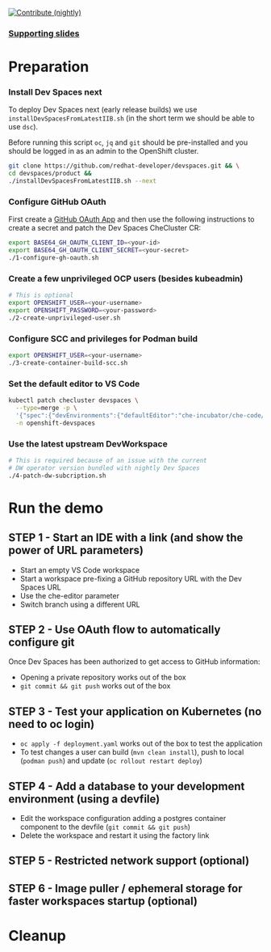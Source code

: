 [![Contribute (nightly)](https://img.shields.io/static/v1?label=nightly%20Che&message=for%20maintainers&logo=eclipseche&color=FDB940&labelColor=525C86)](https://che-dogfooding.apps.che-dev.x6e0.p1.openshiftapps.com/#https://github.com/che-incubator/devspaces-demo)

### [Supporting slides](https://docs.google.com/presentation/d/1PUwPsY8TosHMsQT0iMe6zLD4wrd66U_oot2_oSIM9F0/edit?usp=sharing)

# Preparation

### Install Dev Spaces next

To deploy Dev Spaces next (early release builds) we use `installDevSpacesFromLatestIIB.sh` (in the short term we should be able to use `dsc`).

Before running this script `oc`, `jq` and `git` should be pre-installed and you should be logged in as an admin to the OpenShift cluster.

```bash
git clone https://github.com/redhat-developer/devspaces.git && \
cd devspaces/product &&
./installDevSpacesFromLatestIIB.sh --next
```

### Configure GitHub OAuth

First create a [GitHub OAuth App](https://www.eclipse.org/che/docs/stable/administration-guide/configuring-oauth-2-for-github/#setting-up-the-github-oauth-app_che) and then use the following instructions to create a secret and patch the Dev Spaces CheCluster CR:
```bash
export BASE64_GH_OAUTH_CLIENT_ID=<your-id>
export BASE64_GH_OAUTH_CLIENT_SECRET=<your-secret>
./1-configure-gh-oauth.sh
```

### Create a few unprivileged OCP users (besides kubeadmin)

```bash
# This is optional
export OPENSHIFT_USER=<your-username>
export OPENSHIFT_PASSWORD=<your-password>
./2-create-unprivileged-user.sh
```

### Configure SCC and privileges for Podman build
```bash
export OPENSHIFT_USER=<your-username>
./3-create-container-build-scc.sh
```

### Set the default editor to VS Code
```bash
kubectl patch checluster devspaces \
  --type=merge -p \
  '{"spec":{"devEnvironments":{"defaultEditor":"che-incubator/che-code/insiders"}}}' \
  -n openshift-devspaces
```

### Use the latest upstream DevWorkspace
```bash
# This is required because of an issue with the current 
# DW operator version bundled with nightly Dev Spaces
./4-patch-dw-subcription.sh
```

# Run the demo

## STEP 1 - Start an IDE with a link (and show the power of URL parameters)

- Start an empty VS Code workspace
- Start a workspace pre-fixing a GitHub repository URL with the Dev Spaces URL
- Use the che-editor parameter
- Switch branch using a different URL

## STEP 2 - Use OAuth flow to automatically configure git

Once Dev Spaces has been authorized to get access to GitHub information:

- Opening a private repository works out of the box
- `git commit && git push` works out of the box

## STEP 3 - Test your application on Kubernetes (no need to oc login)

- `oc apply -f deployment.yaml` works out of the box to test the application
- To test changes a user can build (`mvn clean install`), push to local (`podman push`) and update (`oc rollout restart deploy`)  

## STEP 4 - Add a database to your development environment (using a devfile)

- Edit the workspace configuration adding a postgres container component to the devfile (`git commit && git push`)
- Delete the workspace and restart it using the factory link

## STEP 5 - Restricted network support (optional)

## STEP 6 - Image puller / ephemeral storage for faster workspaces startup (optional)

# Cleanup

```
```
